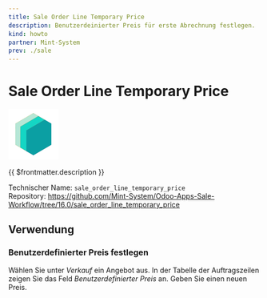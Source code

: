 ```yaml
---
title: Sale Order Line Temporary Price
description: Benutzerdeinierter Preis für erste Abrechnung festlegen.
kind: howto
partner: Mint-System
prev: ./sale
---
```

# Sale Order Line Temporary Price
![icon_oms_box](attachments/icons_odoo_mint_system.png)

{{ $frontmatter.description }}

Technischer Name: `sale_order_line_temporary_price`\
Repository: <https://github.com/Mint-System/Odoo-Apps-Sale-Workflow/tree/16.0/sale_order_line_temporary_price>

## Verwendung

### Benutzerdefinierter Preis festlegen

Wählen Sie unter *Verkauf* ein Angebot aus. In der Tabelle der Auftragszeilen zeigen Sie das Feld *Benutzerdefinierter Preis* an. Geben Sie einen neuen Preis.
